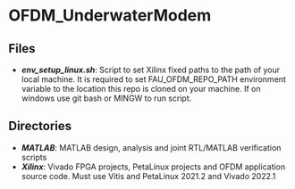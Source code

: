 # OFDM_UnderwaterModem

## Files
* ***env_setup_linux.sh***: Script to set Xilinx fixed paths to the path of your local machine. It is required to set FAU_OFDM_REPO_PATH environment variable to the location this repo is cloned on your machine. If on windows use git bash or MINGW to run script.

## Directories
* ***MATLAB***: MATLAB design, analysis and joint RTL/MATLAB verification scripts
* ***Xilinx***: Vivado FPGA projects, PetaLinux projects and OFDM application source code. Must use Vitis and PetaLinux 2021.2 and Vivado 2022.1
